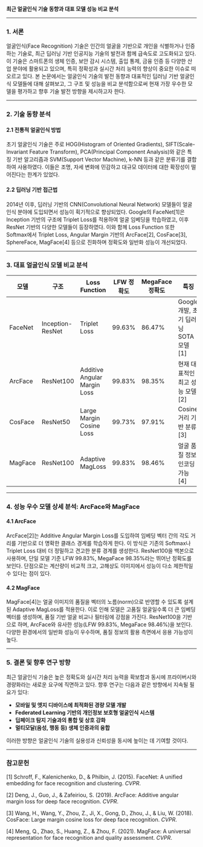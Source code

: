 **최근 얼굴인식 기술 동향과 대표 모델 성능 비교 분석**

---

### 1. 서론

얼굴인식(Face Recognition) 기술은 인간의 얼굴을 기반으로 개인을 식별하거나 인증하는 기술로, 최근 딥러닝 기반 인공지능 기술의 발전과 함께 급속도로 고도화되고 있다. 이 기술은 스마트폰의 생체 인증, 보안 감시 시스템, 출입 통제, 금융 인증 등 다양한 산업 분야에 활용되고 있으며, 특히 정확성과 실시간 처리 능력의 향상이 중요한 이슈로 떠오르고 있다. 본 논문에서는 얼굴인식 기술의 발전 동향과 대표적인 딥러닝 기반 얼굴인식 모델들에 대해 살펴보고, 그 구조 및 성능을 비교 분석함으로써 현재 가장 우수한 모델을 평가하고 향후 기술 발전 방향을 제시하고자 한다.

---

### 2. 기술 동향 분석

#### 2.1 전통적 얼굴인식 방법
초기 얼굴인식 기술은 주로 HOG(Histogram of Oriented Gradients), SIFT(Scale-Invariant Feature Transform), PCA(Principal Component Analysis)와 같은 특징 기반 알고리즘과 SVM(Support Vector Machine), k-NN 등과 같은 분류기를 결합하여 사용하였다. 이들은 조명, 자세 변화에 민감하고 대규모 데이터에 대한 확장성이 떨어진다는 한계가 있었다.

#### 2.2 딥러닝 기반 접근법
2014년 이후, 딥러닝 기반의 CNN(Convolutional Neural Network) 모델들이 얼굴인식 분야에 도입되면서 성능이 획기적으로 향상되었다. Google의 FaceNet[1]은 Inception 기반의 구조에 Triplet Loss를 적용하여 얼굴 임베딩을 학습하였고, 이후 ResNet 기반의 다양한 모델들이 등장하였다. 이와 함께 Loss Function 또한 Softmax에서 Triplet Loss, Angular Margin 기반의 ArcFace[2], CosFace[3], SphereFace, MagFace[4] 등으로 진화하며 정확도와 일반화 성능이 개선되었다.

---

### 3. 대표 얼굴인식 모델 비교 분석

| 모델     | 구조           | Loss Function                | LFW 정확도 | MegaFace 정확도 | 특징                           |
|----------|----------------|------------------------------|-------------|------------------|--------------------------------|
| FaceNet  | Inception-ResNet | Triplet Loss                 | 99.63%      | 86.47%           | Google 개발, 초기 딥러닝 SOTA 모델 [1] |
| ArcFace  | ResNet100      | Additive Angular Margin Loss | 99.83%      | 98.35%           | 현재 대표적인 최고 성능 모델 [2]       |
| CosFace  | ResNet50       | Large Margin Cosine Loss     | 99.73%      | 97.91%           | Cosine 거리 기반 분류 [3]             |
| MagFace  | ResNet100      | Adaptive MagLoss             | 99.83%      | 98.46%           | 얼굴 품질 정보 인코딩 가능 [4]        |

---

### 4. 성능 우수 모델 상세 분석: ArcFace와 MagFace

#### 4.1 ArcFace
ArcFace[2]는 Additive Angular Margin Loss를 도입하여 임베딩 벡터 간의 각도 거리를 기반으로 더 명확한 클래스 경계를 학습하게 한다. 이 방식은 기존의 Softmax나 Triplet Loss 대비 더 정밀하고 견고한 분류 경계를 생성한다. ResNet100을 백본으로 사용하며, 단일 모델 기준 LFW 99.83%, MegaFace 98.35%라는 뛰어난 정확도를 보인다. 단점으로는 계산량이 비교적 크고, 고해상도 이미지에서 성능이 다소 제한적일 수 있다는 점이 있다.

#### 4.2 MagFace
MagFace[4]는 얼굴 이미지의 품질을 벡터의 노름(norm)으로 반영할 수 있도록 설계된 Adaptive MagLoss를 적용한다. 이로 인해 모델은 고품질 얼굴일수록 더 큰 임베딩 벡터를 생성하며, 품질 기반 얼굴 비교나 필터링에 강점을 가진다. ResNet100을 기반으로 하며, ArcFace와 유사한 성능(LFW 99.83%, MegaFace 98.46%)을 보인다. 다양한 환경에서의 일반화 성능이 우수하며, 품질 정보의 활용 측면에서 응용 가능성이 높다.

---

### 5. 결론 및 향후 연구 방향

최근 얼굴인식 기술은 높은 정확도와 실시간 처리 능력을 확보함과 동시에 프라이버시와 경량화라는 새로운 요구에 직면하고 있다. 향후 연구는 다음과 같은 방향에서 지속될 필요가 있다:
- **모바일 및 엣지 디바이스에 최적화된 경량 모델 개발**
- **Federated Learning 기반의 개인정보 보호형 얼굴인식 시스템**
- **딥페이크 탐지 기술과의 통합 및 상호 강화**
- **멀티모달(음성, 행동 등) 생체 인증과의 융합**

이러한 방향은 얼굴인식 기술의 실용성과 신뢰성을 동시에 높이는 데 기여할 것이다.

---

### 참고문헌

[1] Schroff, F., Kalenichenko, D., & Philbin, J. (2015). FaceNet: A unified embedding for face recognition and clustering. *CVPR*.

[2] Deng, J., Guo, J., & Zafeiriou, S. (2019). ArcFace: Additive angular margin loss for deep face recognition. *CVPR*.

[3] Wang, H., Wang, Y., Zhou, Z., Ji, X., Gong, D., Zhou, J., & Liu, W. (2018). CosFace: Large margin cosine loss for deep face recognition. *CVPR*.

[4] Meng, Q., Zhao, S., Huang, Z., & Zhou, F. (2021). MagFace: A universal representation for face recognition and quality assessment. *CVPR*.

